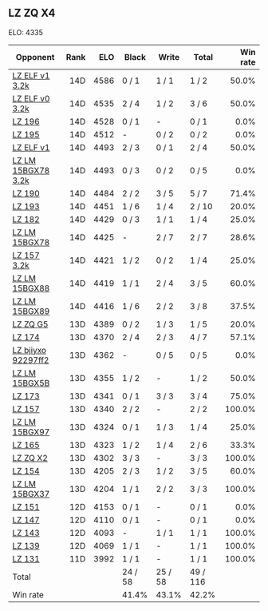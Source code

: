 ## LZ ZQ X4 ##

ELO: 4335

Opponent | Rank | ELO | Black | Write | Total | Win rate
---------|-----:|----:|-------|-------|-------|-------:
[LZ ELF v1 3.2k](LZ%20ELF%20v1%203.2k.md) | 14D | 4586 | 0 / 1 | 1 / 1 | 1 / 2 | 50.0%
[LZ ELF v0 3.2k](LZ%20ELF%20v0%203.2k.md) | 14D | 4535 | 2 / 4 | 1 / 2 | 3 / 6 | 50.0%
[LZ 196](LZ%20196.md) | 14D | 4528 | 0 / 1 | - | 0 / 1 | 0.0%
[LZ 195](LZ%20195.md) | 14D | 4512 | - | 0 / 2 | 0 / 2 | 0.0%
[LZ ELF v1](LZ%20ELF%20v1.md) | 14D | 4493 | 2 / 3 | 0 / 1 | 2 / 4 | 50.0%
[LZ LM 15BGX78 3.2k](LZ%20LM%2015BGX78%203.2k.md) | 14D | 4493 | 0 / 3 | 0 / 2 | 0 / 5 | 0.0%
[LZ 190](LZ%20190.md) | 14D | 4484 | 2 / 2 | 3 / 5 | 5 / 7 | 71.4%
[LZ 193](LZ%20193.md) | 14D | 4451 | 1 / 6 | 1 / 4 | 2 / 10 | 20.0%
[LZ 182](LZ%20182.md) | 14D | 4429 | 0 / 3 | 1 / 1 | 1 / 4 | 25.0%
[LZ LM 15BGX78](LZ%20LM%2015BGX78.md) | 14D | 4425 | - | 2 / 7 | 2 / 7 | 28.6%
[LZ 157 3.2k](LZ%20157%203.2k.md) | 14D | 4421 | 1 / 2 | 0 / 2 | 1 / 4 | 25.0%
[LZ LM 15BGX88](LZ%20LM%2015BGX88.md) | 14D | 4419 | 1 / 1 | 2 / 4 | 3 / 5 | 60.0%
[LZ LM 15BGX89](LZ%20LM%2015BGX89.md) | 14D | 4416 | 1 / 6 | 2 / 2 | 3 / 8 | 37.5%
[LZ ZQ G5](LZ%20ZQ%20G5.md) | 13D | 4389 | 0 / 2 | 1 / 3 | 1 / 5 | 20.0%
[LZ 174](LZ%20174.md) | 13D | 4370 | 2 / 4 | 2 / 3 | 4 / 7 | 57.1%
[LZ bjiyxo 92297ff2](LZ%20bjiyxo%2092297ff2.md) | 13D | 4362 | - | 0 / 5 | 0 / 5 | 0.0%
[LZ LM 15BGX5B](LZ%20LM%2015BGX5B.md) | 13D | 4355 | 1 / 2 | - | 1 / 2 | 50.0%
[LZ 173](LZ%20173.md) | 13D | 4341 | 0 / 1 | 3 / 3 | 3 / 4 | 75.0%
[LZ 157](LZ%20157.md) | 13D | 4340 | 2 / 2 | - | 2 / 2 | 100.0%
[LZ LM 15BGX97](LZ%20LM%2015BGX97.md) | 13D | 4324 | 0 / 1 | 1 / 3 | 1 / 4 | 25.0%
[LZ 165](LZ%20165.md) | 13D | 4323 | 1 / 2 | 1 / 4 | 2 / 6 | 33.3%
[LZ ZQ X2](LZ%20ZQ%20X2.md) | 13D | 4302 | 3 / 3 | - | 3 / 3 | 100.0%
[LZ 154](LZ%20154.md) | 13D | 4205 | 2 / 3 | 1 / 2 | 3 / 5 | 60.0%
[LZ LM 15BGX37](LZ%20LM%2015BGX37.md) | 13D | 4204 | 1 / 1 | 2 / 2 | 3 / 3 | 100.0%
[LZ 151](LZ%20151.md) | 12D | 4153 | 0 / 1 | - | 0 / 1 | 0.0%
[LZ 147](LZ%20147.md) | 12D | 4110 | 0 / 1 | - | 0 / 1 | 0.0%
[LZ 143](LZ%20143.md) | 12D | 4093 | - | 1 / 1 | 1 / 1 | 100.0%
[LZ 139](LZ%20139.md) | 12D | 4069 | 1 / 1 | - | 1 / 1 | 100.0%
[LZ 131](LZ%20131.md) | 11D | 3992 | 1 / 1 | - | 1 / 1 | 100.0%
Total | | | 24 / 58 | 25 / 58 | 49 / 116 | 
Win rate| | | 41.4% | 43.1% | 42.2% | 
